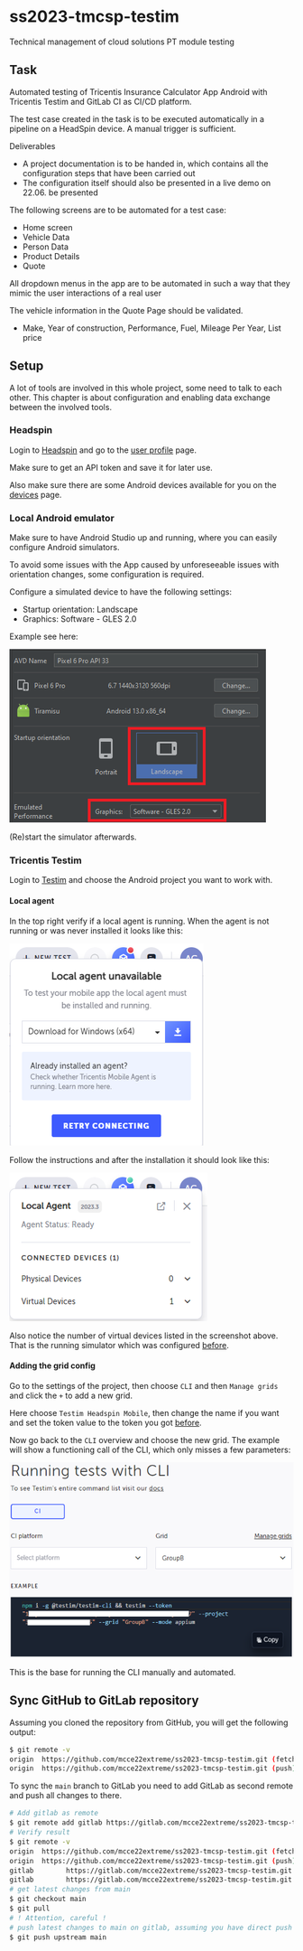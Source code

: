 # ss2023-tmcsp-testim

Technical management of cloud solutions PT module testing

## Task

Automated testing of Tricentis Insurance Calculator App Android with Tricentis Testim and GitLab CI as CI/CD platform.

The test case created in the task is to be executed automatically in a pipeline on a HeadSpin device. A manual trigger is sufficient.

Deliverables
- A project documentation is to be handed in, which contains all the configuration steps that have been carried out
- The configuration itself should also be presented in a live demo on 22.06. be presented

The following screens are to be automated for a test case:
- Home screen
- Vehicle Data
- Person Data
- Product Details
- Quote

All dropdown menus in the app are to be automated in such a way that they mimic the user interactions of a real user

The vehicle information in the Quote Page should be validated.
- Make, Year of construction, Performance, Fuel, Mileage Per Year, List price

## Setup

A lot of tools are involved in this whole project, some need to talk to each other. This chapter is about configuration and enabling data exchange between the involved tools.

### Headspin

Login to [Headspin](https://www.headspin.io/) and go to the [user profile](https://ui.headspin.io/mysettings) page.

Make sure to get an API token and save it for later use.

Also make sure there are some Android devices available for you on the [devices](https://ui.headspin.io/remotecontrol/devices) page.

### Local Android emulator

Make sure to have Android Studio up and running, where you can easily configure Android simulators.

To avoid some issues with the App caused by unforeseeable issues with orientation changes, some configuration is required.

Configure a simulated device to have the following settings:
- Startup orientation: Landscape
- Graphics: Software - GLES 2.0

Example see here:

![android_simulator_settings.png](.docs/images/android_simulator_settings.png)

(Re)start the simulator afterwards.

### Tricentis Testim

Login to [Testim](https://app.testim.io/) and choose the Android project you want to work with.

#### Local agent

In the top right verify if a local agent is running. When the agent is not running or was never installed it looks like this:

![](.docs/images/tricentis_mobile_agent_missing.png)

Follow the instructions and after the installation it should look like this:

![](.docs/images/tricentis_mobile_agent_found.png)

Also notice the number of virtual devices listed in the screenshot above. That is the running simulator which was configured [before](#local-android-emulator).

#### Adding the grid config

Go to the settings of the project, then choose `CLI` and then `Manage grids` and click the `+` to add a new grid.

Here choose `Testim Headspin Mobile`, then change the name if you want and set the token value to the token you got [before](#headspin).

Now go back to the `CLI` overview and choose the new grid. The example will show a functioning call of the CLI, which only misses a few parameters:

![](.docs/images/testim_cli_example.png)

This is the base for running the CLI manually and automated.


## Sync GitHub to GitLab repository

Assuming you cloned the repository from GitHub, you will get the following output:
```bash
$ git remote -v
origin  https://github.com/mcce22extreme/ss2023-tmcsp-testim.git (fetch)
origin  https://github.com/mcce22extreme/ss2023-tmcsp-testim.git (push)
```

To sync the `main` branch to GitLab you need to add GitLab as second remote and push all changes to there.
```bash
# Add gitlab as remote
$ git remote add gitlab https://gitlab.com/mcce22extreme/ss2023-tmcsp-testim.git
# Verify result
$ git remote -v
origin  https://github.com/mcce22extreme/ss2023-tmcsp-testim.git (fetch)
origin  https://github.com/mcce22extreme/ss2023-tmcsp-testim.git (push)
gitlab        https://gitlab.com/mcce22extreme/ss2023-tmcsp-testim.git (fetch)
gitlab        https://gitlab.com/mcce22extreme/ss2023-tmcsp-testim.git (push)
# get latest changes from main
$ git checkout main
$ git pull
# ! Attention, careful !
# push latest changes to main on gitlab, assuming you have direct push rights
$ git push upstream main
```
